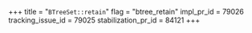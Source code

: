 +++
title = "`BTreeSet::retain`"
flag = "btree_retain"
impl_pr_id = 79026
tracking_issue_id = 79025
stabilization_pr_id = 84121
+++
